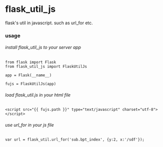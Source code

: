 flask_util_js
=============

flask's util in javascript. such as url_for etc.

### usage

###### install flask_util_js to your server app


    from flask import Flask
    from flask_util_js import FlaskUtilJs

    app = Flask(__name__)

    fujs = FlaskUtilJs(app)


###### load flask_util.js in your html file

    <script src="{{ fujs.path }}" type="text/javascript" charset="utf-8"></script>

###### use url_for in your js file

    var url = flask_util.url_for('sub.bpt_index', {y:2, x:'/sdf'});
